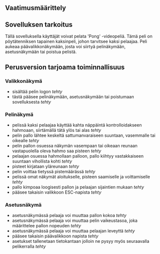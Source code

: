 ## Vaatimusmäärittely

## Sovelluksen tarkoitus

Tällä sovelluksella käyttäjät voivat pelata 'Pong' -videopeliä. Tämä peli on pöytätenniksen tapainen kaksinpeli, johon tarvitsee kaksi pelaajaa. Peli aukeaa päävalikkonäkymään, josta voi siirtyä pelinäkymään, asetusnäkymään tai poistua pelistä.

## Perusversion tarjoama toiminnallisuus

### Valikkonäkymä

- sisältää pelin logon <em>tehty</em>
- tästä pääsee pelinäkymään, asetusnäkymään tai poistumaan sovelluksesta <em>tehty</em>

### Pelinäkymä

- pelissä kaksi pelaajaa käyttää kahta näppäintä kontrolloidakseen hahmoaan, siirtämällä tätä ylös tai alas <em>tehty</em>
- pelin pallo lähtee keskeltä sattumanvaraiseen suuntaan, vasemmalle tai oikealle <em>tehty</em>
- pelin pallon osuessa näkymän vasempaan tai oikeaan reunaan vastapuolella oleva hahmo saa pisteen <em>tehty</em>
- pelaajan osuessa hahmollaan palloon, pallo kiihtyy vastakkaiseen suuntaan vihollista kohti <em>tehty</em>
- pisteet kirjataan yläreunaan <em>tehty</em>
- pelin voittaa tietyssä pistemäärässä <em>tehty</em>
- pelissä omat näkymät aloitukselle, pisteen saamiselle ja voittamiselle <em>tehty</em>
- pallo kimpoaa loogisesti pallon ja pelaajan sijaintien mukaan <em>tehty</em>
- pääsee takaisin valikkoon ESC-napista <em>tehty</em>

### Asetusnäkymä

- asetusnäkymässä pelaaja voi muuttaa pallon kokoa <em>tehty</em>
- asetusnäkymässä pelaaja voi muuttaa pelin vaikeustasoa, joka määrittelee pallon nopeuden <em>tehty</em>
- asetusnäkymässä pelaaja voi muuttaa pelaajan leveyttä <em>tehty</em>
- pääsee takaisin päävalikkoon napista <em>tehty</em>
- asetukset tallenetaan tietokantaan jolloin ne pysyy myös seuraavalla pelikerralla <em>tehty</em>

